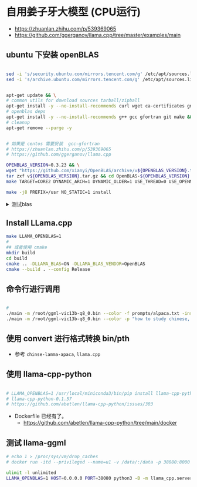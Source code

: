 # 自用姜子牙大模型 (CPU运行)
- https://zhuanlan.zhihu.com/p/539369065
- https://github.com/ggerganov/llama.cpp/tree/master/examples/main

## ubuntu 下安装 openBLAS 

```bash

sed -i 's/security.ubuntu.com/mirrors.tencent.com/g' /etc/apt/sources.list
sed -i 's/archive.ubuntu.com/mirrors.tencent.com/g' /etc/apt/sources.list


apt-get update && \
# common utils for download sources tarball/zipball
apt-get install -y --no-install-recommends curl wget ca-certificates gnupg2 && \
# openblas deps
apt-get install -y --no-install-recommends g++ gcc gfortran git make && \
# cleanup
apt-get remove --purge -y


# 如果是 centos 需要安装  gcc-gfortran
# https://zhuanlan.zhihu.com/p/539369065
# https://github.com/ggerganov/llama.cpp

OPENBLAS_VERSION=0.3.23 && \
wget "https://github.com/xianyi/OpenBLAS/archive/v${OPENBLAS_VERSION}.tar.gz" && \
tar zxf v${OPENBLAS_VERSION}.tar.gz && cd OpenBLAS-${OPENBLAS_VERSION} && \
make TARGET=CORE2 DYNAMIC_ARCH=1 DYNAMIC_OLDER=1 USE_THREAD=0 USE_OPENMP=0 FC=gfortran CC=gcc COMMON_OPT="-O3 -g -fPIC" FCOMMON_OPT="-O3 -g -fPIC -frecursive" NMAX="NUM_THREADS=128" LIBPREFIX="libopenblas" LAPACKE="NO_LAPACKE=1" INTERFACE64=0 NO_STATIC=1

make -j8 PREFIX=/usr NO_STATIC=1 install 

```

<details> <summary>测试blas</summary>

```c 
#include <stdio.h>
#include <stdlib.h>
#include <math.h>
#include "cblas.h"
int main(void) {
  int i;
  double A[6] = {1.0, 2.0, 1.0, -3.0, 4.0, -1.0};
  double B[6] = {1.0, 2.0, 1.0, -3.0, 4.0, -1.0};
  double C[9] = {.5, .5, .5, .5, .5, .5, .5, .5, .5};
  cblas_dgemm(CblasColMajor, CblasNoTrans, CblasTrans,
              3, 3, 2, 1, A, 3, B, 3, 2, C, 3);
  for (i = 0; i < 9; i++)
    printf("%lf ", C[i]);
  printf("\\n");
  if (fabs(C[0]-11) > 1.e-5) abort();
  if (fabs(C[4]-21) > 1.e-5) abort();
  return 0;
}

// cc -static -o test-openblas test-openblas.c -I /usr/include/ -L/usr/lib -lopenblas -lpthread -lgfortran
// ./test-openblas; test $? -eq 0 && echo "a happy ending"
```
</details>

## Install LLama.cpp 

```bash
make LLAMA_OPENBLAS=1
# 
## 或者使用 cmake 
mkdir build
cd build
cmake .. -DLLAMA_BLAS=ON -DLLAMA_BLAS_VENDOR=OpenBLAS
cmake --build . --config Release
```

## 命令行进行调用 
```bash

# 
./main -m /root/ggml-vic13b-q8_0.bin --color -f prompts/alpaca.txt -ins -c 2048 --temp 0.2 -n 256 --repeat_penalty 1.1
./main -m /root/ggml-vic13b-q8_0.bin --color -p "how to study chinese, please anwser my question in chinese" -n 512 -c 10 -c 2048

```

## 使用 convert 进行格式转换 bin/pth
- 参考 `chinse-lamma-apaca`, `llama.cpp`


## 使用 llama-cpp-python
```bash

# LLAMA_OPENBLAS=1 /usr/local/miniconda3/bin/pip install llama-cpp-python --verbose
# llama-cpp-python-0.1.57
# https://github.com/abetlen/llama-cpp-python/issues/303
```
- Dockerfile 已经有了。
  - https://github.com/abetlen/llama-cpp-python/tree/main/docker



## 测试 llama-ggml
```bash
# echo 1 > /proc/sys/vm/drop_caches
# docker run -itd --privileged --name=u1 -v /data/:/data -p 38080:8000 ub2204-imange bash

ulimit -l unlimited
LLAMA_OPENBLAS=1 HOST=0.0.0.0 PORT=38080 python3 -B -m llama_cpp.server --model /data/workdir/models/Ziya-LLaMA-13B-v1-ggml-q5_1.bin --n_threads 10 --n_ctx 2048 --last_n_tokens_size 1024 
```


## 
## 
## 
